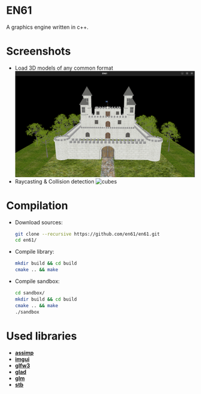 # EN61

A graphics engine written in c++.

# Screenshots
- Load 3D models of any common format
![castle](images/castle.png)
- Raycasting & Collision detection
![cubes](images/cubes.png)

# Compilation

* Download sources:
  ```bash
  git clone --recursive https://github.com/en61/en61.git
  cd en61/
  ```

* Compile library:
  ```bash
  mkdir build && cd build
  cmake .. && make
  ```

* Compile sandbox:
  ```bash
  cd sandbox/
  mkdir build && cd build
  cmake .. && make
  ./sandbox
  ```

# Used libraries
* [**assimp**](https://github.com/assimp/assimp)
* [**imgui**](https://github.com/ocornut/imgui)
* [**glfw3**](https://github.com/glfw/glfw)
* [**glad**](https://github.com/Dav1dde/glad)
* [**glm**](https://github.com/g-truc/glm)
* [**stb**](https://github.com/nothings/stb)
